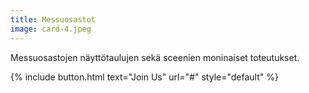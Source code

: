 ```yaml
---
title: Messuosastot
image: card-4.jpeg
---
```


Messuosastojen näyttötaulujen sekä sceenien moninaiset toteutukset.

{% include button.html text="Join Us" url="#" style="default" %}

